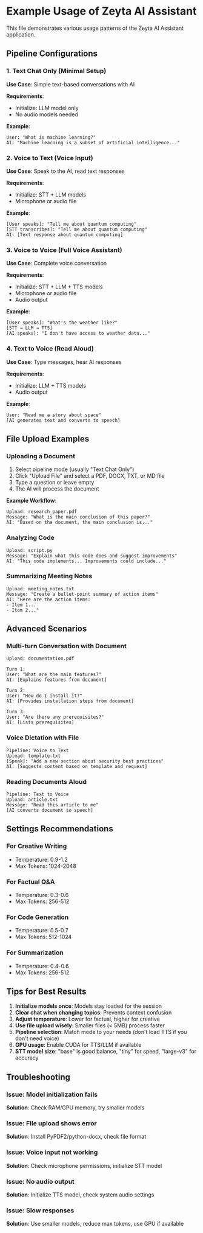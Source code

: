# Example Usage of Zeyta AI Assistant

This file demonstrates various usage patterns of the Zeyta AI Assistant application.

## Pipeline Configurations

### 1. Text Chat Only (Minimal Setup)

**Use Case**: Simple text-based conversations with AI

**Requirements**:
- Initialize: LLM model only
- No audio models needed

**Example**:
```
User: "What is machine learning?"
AI: "Machine learning is a subset of artificial intelligence..."
```

### 2. Voice to Text (Voice Input)

**Use Case**: Speak to the AI, read text responses

**Requirements**:
- Initialize: STT + LLM models
- Microphone or audio file

**Example**:
```
[User speaks]: "Tell me about quantum computing"
[STT transcribes]: "Tell me about quantum computing"
AI: [Text response about quantum computing]
```

### 3. Voice to Voice (Full Voice Assistant)

**Use Case**: Complete voice conversation

**Requirements**:
- Initialize: STT + LLM + TTS models
- Microphone or audio file
- Audio output

**Example**:
```
[User speaks]: "What's the weather like?"
[STT → LLM → TTS]
[AI speaks]: "I don't have access to weather data..."
```

### 4. Text to Voice (Read Aloud)

**Use Case**: Type messages, hear AI responses

**Requirements**:
- Initialize: LLM + TTS models
- Audio output

**Example**:
```
User: "Read me a story about space"
[AI generates text and converts to speech]
```

## File Upload Examples

### Uploading a Document

1. Select pipeline mode (usually "Text Chat Only")
2. Click "Upload File" and select a PDF, DOCX, TXT, or MD file
3. Type a question or leave empty
4. The AI will process the document

**Example Workflow**:
```
Upload: research_paper.pdf
Message: "What is the main conclusion of this paper?"
AI: "Based on the document, the main conclusion is..."
```

### Analyzing Code

```
Upload: script.py
Message: "Explain what this code does and suggest improvements"
AI: "This code implements... Improvements could include..."
```

### Summarizing Meeting Notes

```
Upload: meeting_notes.txt
Message: "Create a bullet-point summary of action items"
AI: "Here are the action items:
- Item 1...
- Item 2..."
```

## Advanced Scenarios

### Multi-turn Conversation with Document

```
Upload: documentation.pdf

Turn 1:
User: "What are the main features?"
AI: [Explains features from document]

Turn 2:
User: "How do I install it?"
AI: [Provides installation steps from document]

Turn 3:
User: "Are there any prerequisites?"
AI: [Lists prerequisites]
```

### Voice Dictation with File

```
Pipeline: Voice to Text
Upload: template.txt
[Speak]: "Add a new section about security best practices"
AI: [Suggests content based on template and request]
```

### Reading Documents Aloud

```
Pipeline: Text to Voice
Upload: article.txt
Message: "Read this article to me"
[AI converts document to speech]
```

## Settings Recommendations

### For Creative Writing
- Temperature: 0.9-1.2
- Max Tokens: 1024-2048

### For Factual Q&A
- Temperature: 0.3-0.6
- Max Tokens: 256-512

### For Code Generation
- Temperature: 0.5-0.7
- Max Tokens: 512-1024

### For Summarization
- Temperature: 0.4-0.6
- Max Tokens: 256-512

## Tips for Best Results

1. **Initialize models once**: Models stay loaded for the session
2. **Clear chat when changing topics**: Prevents context confusion
3. **Adjust temperature**: Lower for factual, higher for creative
4. **Use file upload wisely**: Smaller files (< 5MB) process faster
5. **Pipeline selection**: Match mode to your needs (don't load TTS if you don't need voice)
6. **GPU usage**: Enable CUDA for TTS/LLM if available
7. **STT model size**: "base" is good balance, "tiny" for speed, "large-v3" for accuracy

## Troubleshooting

### Issue: Model initialization fails
**Solution**: Check RAM/GPU memory, try smaller models

### Issue: File upload shows error
**Solution**: Install PyPDF2/python-docx, check file format

### Issue: Voice input not working
**Solution**: Check microphone permissions, initialize STT model

### Issue: No audio output
**Solution**: Initialize TTS model, check system audio settings

### Issue: Slow responses
**Solution**: Use smaller models, reduce max tokens, use GPU if available

